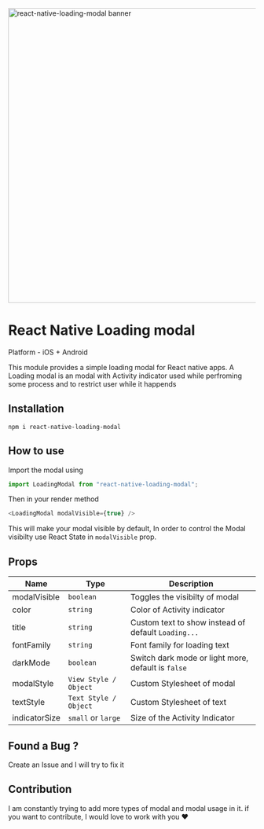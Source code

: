 <img src="https://res.cloudinary.com/practicaldev/image/fetch/s--8CEpKqFD--/c_imagga_scale,f_auto,fl_progressive,h_420,q_auto,w_1000/https://dev-to-uploads.s3.amazonaws.com/uploads/articles/mcxxxssx71v3s531jxop.png" alt="react-native-loading-modal banner" style="width:600px;"/>

# React Native Loading modal

Platform - iOS + Android 

This module provides a simple loading modal for React native apps.
A Loading modal is an modal with Activity indicator used while perfroming some process and to restrict user while it happends


## Installation

```cd
npm i react-native-loading-modal
```

## How to use

Import the modal using 

```js
import LoadingModal from "react-native-loading-modal";

```

Then in your render method

```js
<LoadingModal modalVisible={true} />
```

This will make your modal visible by default,
In order to control the Modal visibilty use React State in `modalVisible` prop.



## Props

| Name          |Type| Description |
| --------------|---------| ----------- |
| modalVisible  |`boolean`| Toggles the visibilty of modal       |
| color         |`string`|  Color of Activity indicator        |
| title         |`string`|  Custom text to show instead of default `Loading...` |
| fontFamily    |`string`|  Font family for loading text |
| darkMode      |`boolean`| Switch dark mode or light more, default is `false` |
| modalStyle    |`View Style / Object`| Custom Stylesheet of modal |
| textStyle     |`Text Style / Object`| Custom Stylesheet of text |
| indicatorSize | `small` or `large` | Size of the Activity Indicator |


## Found a Bug ?
Create an Issue and I will try to fix it

## Contribution
I am constantly trying to add more types of modal and modal usage in it.
if you want to contribute, I would love to work with you ❤️
